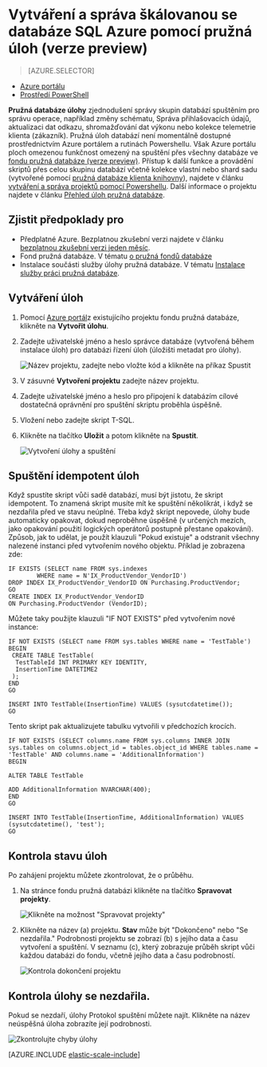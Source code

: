 <properties
    pageTitle="Vytváření a správa škálovanou se databáze SQL Azure pomocí pružná úlohy | Micosoft Azure"
    description="Projděte si postup vytvoření a správa úlohy pružná databáze."
    services="sql-database"
    documentationCenter=""
    manager="jhubbard"
    authors="ddove"
    editor=""/>

<tags
    ms.service="sql-database"
    ms.workload="sql-database"
    ms.tgt_pltfrm="na"
    ms.devlang="na"
    ms.topic="article"
    ms.date="07/27/2016"
    ms.author="ddove"/>

# <a name="create-and-manage-scaled-out-azure-sql-databases-using-elastic-jobs-preview"></a>Vytváření a správa škálovanou se databáze SQL Azure pomocí pružná úloh (verze preview)

> [AZURE.SELECTOR]
- [Azure portálu](sql-database-elastic-jobs-create-and-manage.md)
- [Prostředí PowerShell](sql-database-elastic-jobs-powershell.md)


**Pružná databáze úlohy** zjednodušení správy skupin databází spuštěním pro správu operace, například změny schématu, Správa přihlašovacích údajů, aktualizaci dat odkazu, shromažďování dat výkonu nebo kolekce telemetrie klienta (zákazník). Pružná úloh databází není momentálně dostupné prostřednictvím Azure portálem a rutinách Powershellu. Však Azure portálu ploch omezenou funkčnost omezený na spuštění přes všechny databáze ve [fondu pružná databáze (verze preview)](sql-database-elastic-pool.md). Přístup k další funkce a provádění skriptů přes celou skupinu databází včetně kolekce vlastní nebo shard sadu (vytvořené pomocí [pružná databáze klienta knihovny](sql-database-elastic-scale-introduction.md)), najdete v článku [vytváření a správa projektů pomocí Powershellu](sql-database-elastic-jobs-powershell.md). Další informace o projektu najdete v článku [Přehled úloh pružná databáze](sql-database-elastic-jobs-overview.md). 

## <a name="prerequisites"></a>Zjistit předpoklady pro

* Předplatné Azure. Bezplatnou zkušební verzi najdete v článku [bezplatnou zkušební verzi jeden měsíc](https://azure.microsoft.com/pricing/free-trial/).
* Fond pružná databáze. V tématu [o pružná fondů databáze](sql-database-elastic-pool.md)
* Instalace součásti služby úlohy pružná databáze. V tématu [Instalace služby práci pružná databáze](sql-database-elastic-jobs-service-installation.md).

## <a name="creating-jobs"></a>Vytváření úloh

1. Pomocí [Azure portál](https://portal.azure.com)z existujícího projektu fondu pružná databáze, klikněte na **Vytvořit úlohu**.
2. Zadejte uživatelské jméno a heslo správce databáze (vytvořená během instalace úloh) pro databázi řízení úloh (úložišti metadat pro úlohy).

    ![Název projektu, zadejte nebo vložte kód a klikněte na příkaz Spustit][1]
2. V zásuvné **Vytvoření projektu** zadejte název projektu.
3. Zadejte uživatelské jméno a heslo pro připojení k databázím cílové dostatečná oprávnění pro spuštění skriptu proběhla úspěšně.
4. Vložení nebo zadejte skript T-SQL.
5. Klikněte na tlačítko **Uložit** a potom klikněte na **Spustit**.

    ![Vytvoření úlohy a spuštění][5]

## <a name="run-idempotent-jobs"></a>Spuštění idempotent úloh

Když spustíte skript vůči sadě databází, musí být jistotu, že skript idempotent. To znamená skript musíte mít ke spuštění několikrát, i když se nezdařila před ve stavu neúplné. Třeba když skript nepovede, úlohy bude automaticky opakovat, dokud neproběhne úspěšně (v určených mezích, jako opakování použití logických operátorů postupně přestane opakování). Způsob, jak to udělat, je použít klauzuli "Pokud existuje" a odstranit všechny nalezené instanci před vytvořením nového objektu. Příklad je zobrazena zde:

    IF EXISTS (SELECT name FROM sys.indexes
            WHERE name = N'IX_ProductVendor_VendorID')
    DROP INDEX IX_ProductVendor_VendorID ON Purchasing.ProductVendor;
    GO
    CREATE INDEX IX_ProductVendor_VendorID
    ON Purchasing.ProductVendor (VendorID);

Můžete taky použijte klauzuli "IF NOT EXISTS" před vytvořením nové instance:

    IF NOT EXISTS (SELECT name FROM sys.tables WHERE name = 'TestTable')
    BEGIN
     CREATE TABLE TestTable(
      TestTableId INT PRIMARY KEY IDENTITY,
      InsertionTime DATETIME2
     );
    END
    GO

    INSERT INTO TestTable(InsertionTime) VALUES (sysutcdatetime());
    GO

Tento skript pak aktualizujete tabulku vytvořili v předchozích krocích.

    IF NOT EXISTS (SELECT columns.name FROM sys.columns INNER JOIN sys.tables on columns.object_id = tables.object_id WHERE tables.name = 'TestTable' AND columns.name = 'AdditionalInformation')
    BEGIN

    ALTER TABLE TestTable

    ADD AdditionalInformation NVARCHAR(400);
    END
    GO

    INSERT INTO TestTable(InsertionTime, AdditionalInformation) VALUES (sysutcdatetime(), 'test');
    GO


## <a name="checking-job-status"></a>Kontrola stavu úloh

Po zahájení projektu můžete zkontrolovat, že o průběhu.

1. Na stránce fondu pružná databázi klikněte na tlačítko **Spravovat projekty**.

    ![Klikněte na možnost "Spravovat projekty"][2]

2. Klikněte na název (a) projektu. **Stav** může být "Dokončeno" nebo "Se nezdařila." Podrobnosti projektu se zobrazí (b) s jejího data a času vytvoření a spuštění. V seznamu (c), který zobrazuje průběh skript vůči každou databázi do fondu, včetně jejího data a času podrobností.

    ![Kontrola dokončení projektu][3]


## <a name="checking-failed-jobs"></a>Kontrola úlohy se nezdařila.

Pokud se nezdaří, úlohy Protokol spuštění můžete najít. Klikněte na název neúspěšná úloha zobrazíte její podrobnosti.

![Zkontrolujte chyby úlohy][4]


[AZURE.INCLUDE [elastic-scale-include](../../includes/elastic-scale-include.md)]

<!--Image references-->
[1]: ./media/sql-database-elastic-jobs-create-and-manage/screen-1.png
[2]: ./media/sql-database-elastic-jobs-create-and-manage/click-manage-jobs.png
[3]: ./media/sql-database-elastic-jobs-create-and-manage/running-jobs.png
[4]: ./media/sql-database-elastic-jobs-create-and-manage/failed.png
[5]: ./media/sql-database-elastic-jobs-create-and-manage/screen-2.png

 
